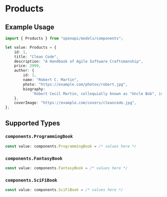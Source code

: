 # Products

## Example Usage

```typescript
import { Products } from "openapi/models/components";

let value: Products = {
    id: 1,
    title: "Clean Code",
    description: "A Handbook of Agile Software Craftsmanship",
    price: 2999,
    author: {
        id: 1,
        name: "Robert C. Martin",
        photo: "https://example.com/photos/robert.jpg",
        biography:
            'Robert Cecil Martin, colloquially known as "Uncle Bob", is an American software engineer...',
    },
    coverImage: "https://example.com/covers/cleancode.jpg",
};
```

## Supported Types

### `components.ProgrammingBook`

```typescript
const value: components.ProgrammingBook = /* values here */
```

### `components.FantasyBook`

```typescript
const value: components.FantasyBook = /* values here */
```

### `components.SciFiBook`

```typescript
const value: components.SciFiBook = /* values here */
```

